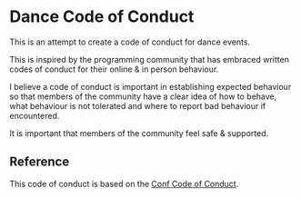 # Dance Code of Conduct

This is an attempt to create a code of conduct for dance events.

This is inspired by the programming community that has embraced written codes of conduct for their
online & in person behaviour.

I believe a code of conduct is important in establishing expected behaviour so that members of the
community have a clear idea of how to behave, what behaviour is not tolerated and where to report
bad behaviour if encountered.

It is important that members of the community feel safe & supported.

## Reference

This code of conduct is based on the [Conf Code of Conduct](https://confcodeofconduct.com).
